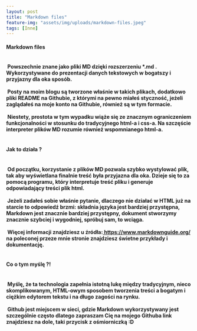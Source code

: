```yaml
---
layout: post
title: "Markdown files"
feature-img: "assets/img/uploads/markdown-files.jpeg"
tags: [Inne]
---
```


<h4 class="text-success">Markdown files<h4>
<br>
<font class="base-font-size">
&nbsp;Powszechnie znane jako pliki MD dzięki rozszerzeniu *.md . Wykorzystywane do prezentacji danych tekstowych w bogatszy i przyjazny dla oka sposób.
<br>
<br>
&nbsp;Posty na moim blogu są tworzone właśnie w takich plikach, dodatkowo pliki README na Githubie, z którymi na pewno miałeś styczność, jeżeli zaglądałeś na moje konto na Githubie, również są w tym formacie.
<br>
<br>
&nbsp;Niestety, prostota w tym wypadku wiąże się ze znacznym ograniczeniem funkcjonalności w stosunku do tradycyjnego html-a i css-a. Na szczęście interpreter plików MD rozumie również wspomnianego html-a.
<br>
<br>
</font>
<h4 class="text-success">Jak to działa ?<h4>
<br>
<font class="base-font-size">
&nbsp;Od początku, korzystanie z plików MD pozwala szybko wystylować plik, tak aby wyświetlana finalnie treść była przyjazna dla oka. Dzieje się to za pomocą programu, który interpretuje treść pliku i generuje odpowiadający treści plik html.
<br>
<br>
&nbsp;Jeżeli zadałeś sobie właśnie pytanie, dlaczego nie działać w HTML już na starcie to odpowiedź brzmi: składnia języka jest bardziej przystępna, Markdown jest znacznie bardziej przystępny, dokument stworzymy znacznie szybciej i wygodniej, spróbuj sam, to wciąga.
<br>
<br>
&nbsp;Więcej informacji znajdziesz u źródła:<a class="base-font-size" href="https://www.markdownguide.org/">
https://www.markdownguide.org/</a> na poleconej przeze mnie stronie znajdziesz świetne przykłady i dokumentację.
<br>
<br>
</font>
<h4 class="text-success">Co o tym myślę ?!<h4>
<br>
<font class="base-font-size">
&nbsp;Myślę, że ta technologia zapełnia istotną lukę między tradycyjnym, nieco skomplikowanym, HTML-owym sposobem tworzenia treści a bogatym i ciężkim edytorem tekstu i na długo zagości na rynku.
<br>
<br>
&nbsp;Github jest miejscem w sieci, gdzie Markdown wykorzystywany jest szczególnie często dlatego zapraszam Cię na mojego Githuba link znajdziesz na dole, taki przycisk z ośmiorniczką :D
<br>
<br>
</font>

